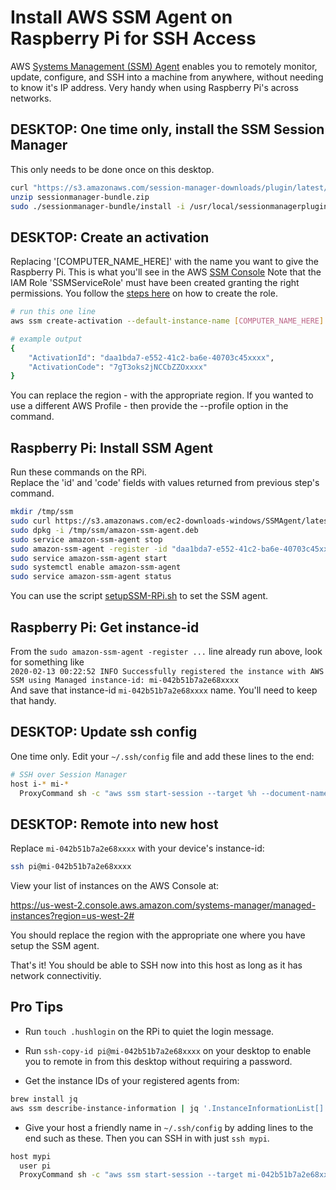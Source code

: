 # Install AWS SSM Agent on Raspberry Pi for SSH Access

AWS [Systems Management (SSM) Agent](https://docs.aws.amazon.com/systems-manager/latest/userguide/ssm-agent.html) enables you to remotely monitor, update, configure, and SSH into a machine from anywhere, without needing to know it's IP address.  Very handy when using Raspberry Pi's across networks.

## DESKTOP: One time only, install the SSM Session Manager

This only needs to be done once on this desktop.

```bash
curl "https://s3.amazonaws.com/session-manager-downloads/plugin/latest/mac/sessionmanager-bundle.zip" -o "sessionmanager-bundle.zip"
unzip sessionmanager-bundle.zip
sudo ./sessionmanager-bundle/install -i /usr/local/sessionmanagerplugin -b /usr/local/bin/session-manager-plugin
```

## DESKTOP: Create an activation

Replacing '[COMPUTER_NAME_HERE]' with the name you want to give the Raspberry Pi.  This is what you'll see in the AWS [SSM Console](https://us-west-2.console.aws.amazon.com/systems-manager/managed-instances?region=us-west-2#)
Note that the IAM Role 'SSMServiceRole' must have been created granting the right permissions. You follow the [steps here](https://docs.aws.amazon.com/systems-manager/latest/userguide/sysman-service-role.html) on how to create the role.

```bash
# run this one line
aws ssm create-activation --default-instance-name [COMPUTER_NAME_HERE] --iam-role SSMServiceRole --registration-limit 4 --region us-west-2

# example output
{
    "ActivationId": "daa1bda7-e552-41c2-ba6e-40703c45xxxx",
    "ActivationCode": "7gT3oks2jNCCbZZOxxxx"
}
```

You can replace the region - with the appropriate region. If you wanted to use a different AWS Profile - then provide the --profile option in the command.

## Raspberry Pi: Install SSM Agent

Run these commands on the RPi.  
Replace the 'id' and 'code' fields with values returned from previous step's command.

```bash
mkdir /tmp/ssm
sudo curl https://s3.amazonaws.com/ec2-downloads-windows/SSMAgent/latest/debian_arm/amazon-ssm-agent.deb -o /tmp/ssm/amazon-ssm-agent.deb
sudo dpkg -i /tmp/ssm/amazon-ssm-agent.deb
sudo service amazon-ssm-agent stop
sudo amazon-ssm-agent -register -id "daa1bda7-e552-41c2-ba6e-40703c45xxxx" -code "7gT3oks2jNCCbZZOxxxx" -region "us-west-2"
sudo service amazon-ssm-agent start
sudo systemctl enable amazon-ssm-agent
sudo service amazon-ssm-agent status
```

You can use the script [setupSSM-RPi.sh](./setupSSM-RPi.sh) to set the SSM agent.

## Raspberry Pi: Get instance-id

From the `sudo amazon-ssm-agent -register ...` line already run above, look for something like  
`2020-02-13 00:22:52 INFO Successfully registered the instance with AWS SSM using Managed instance-id: mi-042b51b7a2e68xxxx`  
And save that instance-id `mi-042b51b7a2e68xxxx` name.  You'll need to keep that handy.

## DESKTOP: Update ssh config

One time only. Edit your `~/.ssh/config` file and add these lines to the end:

```bash
# SSH over Session Manager
host i-* mi-*
  ProxyCommand sh -c "aws ssm start-session --target %h --document-name AWS-StartSSHSession --parameters 'portNumber=%p'"
```

## DESKTOP: Remote into new host

Replace `mi-042b51b7a2e68xxxx` with your device's instance-id:

```bash
ssh pi@mi-042b51b7a2e68xxxx
```

View your list of instances on the AWS Console at:  

https://us-west-2.console.aws.amazon.com/systems-manager/managed-instances?region=us-west-2#

You should replace the region with the appropriate one where you have setup the SSM agent.

That's it!  You should be able to SSH now into this host as long as it has network connectivitiy.

## Pro Tips

* Run `touch .hushlogin` on the RPi to quiet the login message.
* Run `ssh-copy-id pi@mi-042b51b7a2e68xxxx` on your desktop to enable you to remote in from this desktop without requiring a password.

* Get the instance IDs of your registered agents from:

```bash
brew install jq
aws ssm describe-instance-information | jq '.InstanceInformationList[] | [.Name,.InstanceId]'
```

* Give your host a friendly name in `~/.ssh/config` by adding lines to the end such as these.  Then you can SSH in with just `ssh mypi`.

```bash
host mypi
  user pi
  ProxyCommand sh -c "aws ssm start-session --target mi-042b51b7a2e68xxxx --document-name AWS-StartSSHSession --parameters 'portNumber=%p'"
```
